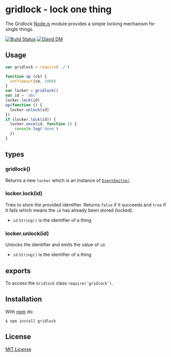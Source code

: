 
# gridlock - lock one thing

The Gridlock [Node.js](http://nodejs.org/) module provides a simple locking mechanism for single things.

[![Build Status](https://secure.travis-ci.org/michaelnisi/gridlock.svg)](http://travis-ci.org/michaelnisi/gridlock) [![David DM](https://david-dm.org/michaelnisi/gridlock.svg)](http://david-dm.org/michaelnisi/gridlock)

## Usage

```js
var gridlock = require('./')

function op (cb) {
  setTimeout(cb, 1000)
}
var locker = gridlock()
var id = 'abc'
locker.lock(id)
op(function () {
  locker.unlock(id)
})
if (locker.lock(id)) {
  locker.once(id, function () {
    console.log('done')
  })
}
```

## types

### gridlock()

Returns a new `locker` which is an instance of [`EventEmitter`](http://nodejs.org/api/events.html#events_class_events_eventemitter).

### locker.lock(id)

Tries to store the provided identifier. Returns `false` if it succeeds and `true` if it fails which means the `id` has already been stored (locked).

- `id` `String()` is the identifier of a thing

### locker.unlock(id)

Unlocks the identifier and emits the value of `id`.

- `id` `String()` is the identifier of a thing

## exports

To access the `Gridlock` class `require('gridlock')`.

## Installation

With [npm](https://npmjs.org/package/gridlock) do:

```
$ npm install gridlock
```

## License

[MIT License](https://github.com/michaelnisi/gridlock/blob/master/LICENSE)
